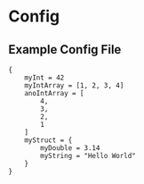 # Config

## Example Config File
```
{
    myInt = 42
    myIntArray = [1, 2, 3, 4]
    anoIntArray = [
        4,
        3,
        2,
        1
    ]
    myStruct = {
        myDouble = 3.14
        myString = "Hello World"
    }
}
```
